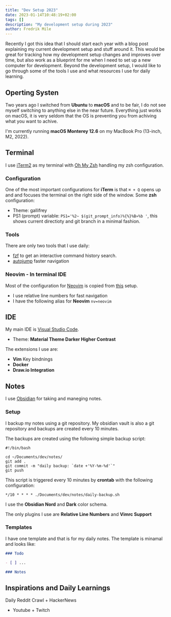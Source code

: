 ```yaml
---
title: "Dev Setup 2023"
date: 2023-01-14T10:48:19+02:00
tags: []
description: "My development setup during 2023"
author: Fredrik Mile
---
```


Recently I got this idea that I should start each year with a blog post explaining my current development setup and stuff around it. 
This would be great for tracking how my development setup changes and improves over time, but also work as a blueprint for me when I need to set up a new computer for development.
Beyond the development setup, I would like to go through some of the tools I use and what resources I use for daily learning.

## Operting Systen

Two years ago I switched from **Ubuntu** to **macOS** and to be fair, I do not see myself switching to anything else in the near future.
Everything just works on macOS, it is very seldom that the OS is preventing you from achiving what you want to achive.

I'm currently running **macOS Monterey 12.6** on my MacBook Pro (13-inch, M2, 2022).

## Terminal

I use [iTerm2](https://iterm2.com/) as my terminal with [Oh My Zsh](https://ohmyz.sh/) handling my zsh configuration.

### Configuration
One of the most important configurations for **iTerm** is that `⌘ + Q` opens up and and focuses the terminal on the right side of the window.
Some **zsh** configuration:
- Theme: gallifrey
- PS1 (prompt) variable: `PS1='%2~ $(git_prompt_info)%{%}%B»%b '`, this shows current directioty and git branch in a minimal fashion.

### Tools

There are only two tools that I use daily:

- [fzf](https://github.com/junegunn/fzf) to get an interactive command history search.
- [autojump](https://github.com/wting/autojump) faster navigation

### Neovim - In terminal IDE

Most of the configuration for [Neovim](https://neovim.io/) is copied from [this](https://github.com/LunarVim/nvim-basic-ide) setup.

- I use relative line numbers for fast navigation
- I have the following alias for **Neovim** `nv=neovim`

## IDE

My main IDE is [Visual Studio Code](https://code.visualstudio.com/).

- Theme: **Material Theme Darker Higher Contrast**

The extensions I use are:

- **Vim** Key bindnings
- **Docker**
- **Draw.io Integration**

## Notes

I use [Obsidian](https://obsidian.md/) for taking and maneging notes.

### Setup

I backup my notes using a git repository.
My obsidian vault is also a git repository and backups are created every 10 minutes.

The backups are created using the following simple backup script:

```
#!/bin/bash

cd ~/Documents/dev/notes/
git add .
git commit -m "daily backup: `date +'%Y-%m-%d'`"
git push
```

This script is triggered every 10 minutes by **crontab** with the following configuration:

```
*/10 * * * * ./Documents/dev/notes/daily-backup.sh
```

I use the **Obsidian Nord** and **Dark** color schema.

The only plugins I use are **Relative Line Numbers** and **Vimrc Support**

### Templates

I have one template and that is for my daily notes.
The template is minamal and looks like:

```md
### Todo

- [ ] ...

### Notes

```

## Inspirations and Daily Learnings

Daily Reddit Crawl + HackerNews

- Youtube + Twitch